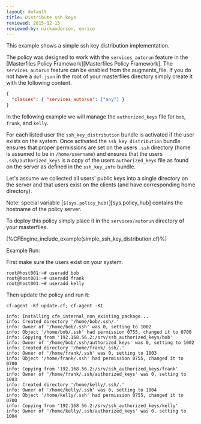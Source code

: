 ```yaml
---
layout: default
title: Distribute ssh keys
reviewed: 2015-12-15
reviewed-by: nickanderson, enrico
---
```


This example shows a simple ssh key distribution implementation.

The policy was designed to work with the `services_autorun` feature in
the [Masterfiles Policy Framework][Masterfiles Policy Framework]. The
`services_autorun` feature can be enabled from the augments_file. If
you do not have a `def.json` in the root of your masterfiles directory
simply create it with the following content.

```json {file="def.json"}
{
  "classes": { "services_autorun": ["any"] }
}
```

In the following example we will manage the `authorized_keys` file for
`bob`, `frank`, and `kelly`.

For each listed user the `ssh_key_distribution` bundle is activated if
the user exists on the system. Once activated the
`ssh_key_distribution` bundle ensures that proper permissions are set
on the users `.ssh` directory (home is assumed to be in
`/home/username`) and ensures that the users `.ssh/authorized_keys` is
a copy of the users `authorized_keys` file as found on the server as
defined in the `ssh_key_info` bundle.

Let's assume we collected all users' public keys into a single
directory on the server and that users exist on the clients (and have
corresponding home directory).

Note: special variable [`$(sys.policy_hub)`][sys.policy_hub] contains the hostname of
the policy server.

To deploy this policy simply place it in the `services/autorun`
directory of your masterfiles.

[%CFEngine_include_example(simple_ssh_key_distribution.cf)%]

Example Run:

First make sure the users exist on your system.

```
root@host001:~# useradd bob
root@host001:~# useradd frank
root@host001:~# useradd kelly
```

Then update the policy and run it:

```command
cf-agent -Kf update.cf; cf-agent -KI
```

```output
info: Installing cfe_internal_non_existing_package...
info: Created directory '/home/bob/.ssh/.'
info: Owner of '/home/bob/.ssh' was 0, setting to 1002
info: Object '/home/bob/.ssh' had permission 0755, changed it to 0700
info: Copying from '192.168.56.2:/srv/ssh_authorized_keys/bob'
info: Owner of '/home/bob/.ssh/authorized_keys' was 0, setting to 1002
info: Created directory '/home/frank/.ssh/.'
info: Owner of '/home/frank/.ssh' was 0, setting to 1003
info: Object '/home/frank/.ssh' had permission 0755, changed it to 0700
info: Copying from '192.168.56.2:/srv/ssh_authorized_keys/frank'
info: Owner of '/home/frank/.ssh/authorized_keys' was 0, setting to 1003
info: Created directory '/home/kelly/.ssh/.'
info: Owner of '/home/kelly/.ssh' was 0, setting to 1004
info: Object '/home/kelly/.ssh' had permission 0755, changed it to 0700
info: Copying from '192.168.56.2:/srv/ssh_authorized_keys/kelly'
info: Owner of '/home/kelly/.ssh/authorized_keys' was 0, setting to 1004
```
